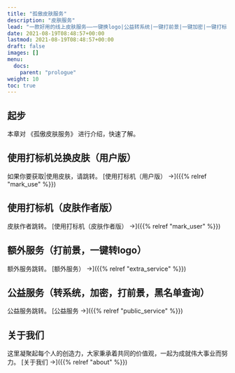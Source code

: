 ```yaml
---
title: "孤傲皮肤服务"
description: "皮肤服务"
lead: "一款好用的线上皮肤服务——一键换logo|公益转系统|一键打前景|一键加密|一键打标|黑名单查询。你可通过本节对《孤傲皮肤服务》的内容进行快速预览。"
date: 2021-08-19T08:48:57+00:00
lastmod: 2021-08-19T08:48:57+00:00
draft: false
images: []
menu:
  docs:
    parent: "prologue"
weight: 10
toc: true
---
```


## 起步

本章对 《孤傲皮肤服务》 进行介绍，快速了解。

## 使用打标机兑换皮肤（用户版）

如果你要获取|使用皮肤，请跳转。 [使用打标机（用户版） →]({{% relref "mark_use" %}})

## 使用打标机（皮肤作者版）

皮肤作者跳转。 [使用打标机（皮肤作者版） →]({{% relref "mark_user" %}})

## 额外服务（打前景，一键转logo）

额外服务跳转。 [额外服务） →]({{% relref "extra_service" %}})

## 公益服务（转系统，加密，打前景，黑名单查询）

公益服务跳转。 [公益服务 →]({{% relref "public_service" %}})

## 关于我们

这里凝聚起每个人的创造力，大家秉承着共同的价值观，一起为成就伟大事业而努力。 [关于我们 →]({{% relref "about" %}})
